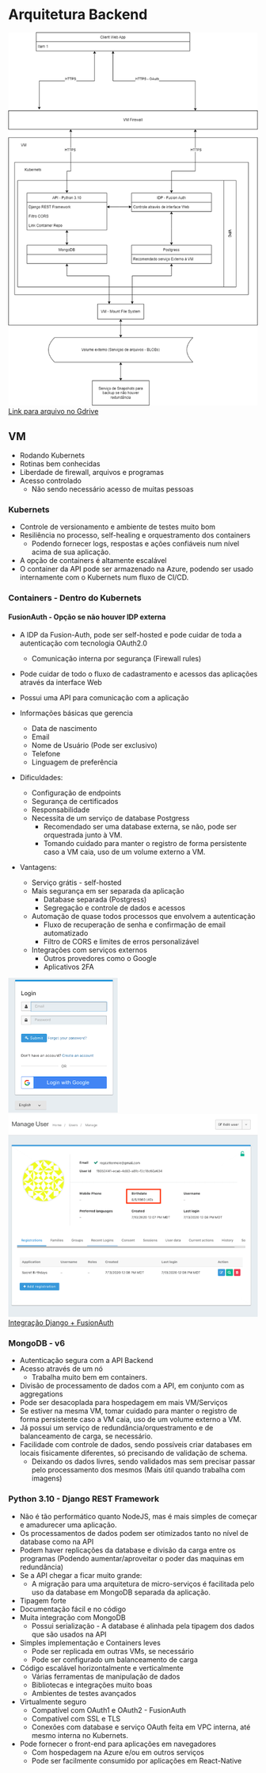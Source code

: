 # Arquitetura Backend

![Arquitetura](images/infra_backend_1_0_0.png)
[Link para arquivo no Gdrive](https://drive.google.com/file/d/1CA24XPILXxBYLtid1PCO1mjSimEtloso/view?usp=sharing)

## VM

- Rodando Kubernets
- Rotinas bem conhecidas
- Liberdade de firewall, arquivos e programas
- Acesso controlado
  - Não sendo necessário acesso de muitas pessoas

### Kubernets

- Controle de versionamento e ambiente de testes muito bom
- Resiliência no processo, self-healing e orquestramento dos containers
  - Podendo fornecer logs, respostas e ações confiáveis num nível acima de sua aplicação.
- A opção de containers é altamente escalável
- O container da API pode ser armazenado na Azure, podendo ser usado internamente com o Kubernets num fluxo de CI/CD.

### Containers - Dentro do Kubernets

#### FusionAuth - Opção se não houver IDP externa

- A IDP da Fusion-Auth, pode ser self-hosted e pode cuidar de toda a autenticação com tecnologia OAuth2.0
  - Comunicação interna por segurança (Firewall rules)
- Pode cuidar de todo o fluxo de cadastramento e acessos das aplicações através da interface Web
- Possui uma API para comunicação com a aplicação
- Informações básicas que gerencia
  - Data de nascimento
  - Email
  - Nome de Usuário (Pode ser exclusivo)
  - Telefone
  - Linguagem de preferência

- Dificuldades:
  - Configuração de endpoints
  - Segurança de certificados
  - Responsabilidade
  - Necessita de um serviço de database Postgress
    - Recomendado ser uma database externa, se não, pode ser orquestrada junto à VM.
    - Tomando cuidado para manter o registro de forma persistente caso a VM caia, uso de um volume externo a VM.

- Vantagens:
  - Serviço grátis - self-hosted
  - Mais segurança em ser separada da aplicação
    - Database separada (Postgress)
    - Segregação e controle de dados e acessos
  - Automação de quase todos processos que envolvem a autenticação
    - Fluxo de recuperação de senha e confirmação de email automatizado
    - Filtro de CORS e limites de erros personalizável
  - Integrações com serviços externos
    - Outros provedores como o Google
    - Aplicativos 2FA

![Login Screen](images/IDP_FusionAuth_Login.png)  
![Dados do usuário](images/IDP_FusionAuth_UserData.png)  
[Integração Django + FusionAuth](https://fusionauth.io/blog/2020/07/14/django-and-oauth)

### MongoDB - v6

- Autenticação segura com a API Backend
- Acesso através de um nó
  - Trabalha muito bem em containers.
- Divisão de processamento de dados com a API, em conjunto com as aggregations
- Pode ser desacoplada para hospedagem em mais VM/Serviços
- Se estiver na mesma VM, tomar cuidado para manter o registro de forma persistente caso a VM caia, uso de um volume externo a VM.
- Já possui um serviço de redundância/orquestramento e de balanceamento de carga, se necessário.
- Facilidade com controle de dados, sendo possíveis criar databases em locais fisicamente diferentes, só precisando de validação de schema.
  - Deixando os dados livres, sendo validados mas sem precisar passar pelo processamento dos mesmos (Mais útil quando trabalha com imagens)

### Python 3.10 - Django REST Framework

- Não é tão performático quanto NodeJS, mas é mais simples de começar e amadurecer uma aplicação.
- Os processamentos de dados podem ser otimizados tanto no nível de database como na API
- Podem haver replicações da database e divisão da carga entre os programas (Podendo aumentar/aproveitar o poder das maquinas em redundância)
- Se a API chegar a ficar muito grande:
  - A migração para uma arquitetura de micro-serviços é facilitada pelo uso da database em MongoDB separada da aplicação.
- Tipagem forte
- Documentação fácil e no código
- Muita integração com MongoDB
  - Possui serialização - A database é alinhada pela tipagem dos dados que são usados na API
- Simples implementação e Containers leves
  - Pode ser replicada em outras VMs, se necessário
  - Pode ser configurado um balanceamento de carga
- Código escalável horizontalmente e verticalmente
  - Várias ferramentas de manipulação de dados
  - Bibliotecas e integrações muito boas
  - Ambientes de testes avançados
- Virtualmente seguro
  - Compatível com OAuth1 e OAuth2 - FusionAuth
  - Compatível com SSL e TLS
  - Conexões com database e serviço OAuth feita em VPC interna, até mesmo interna no Kubernets.
- Pode fornecer o front-end para aplicações em navegadores
  - Com hospedagem na Azure e/ou em outros serviços
  - Pode ser facilmente consumido por aplicações em React-Native

